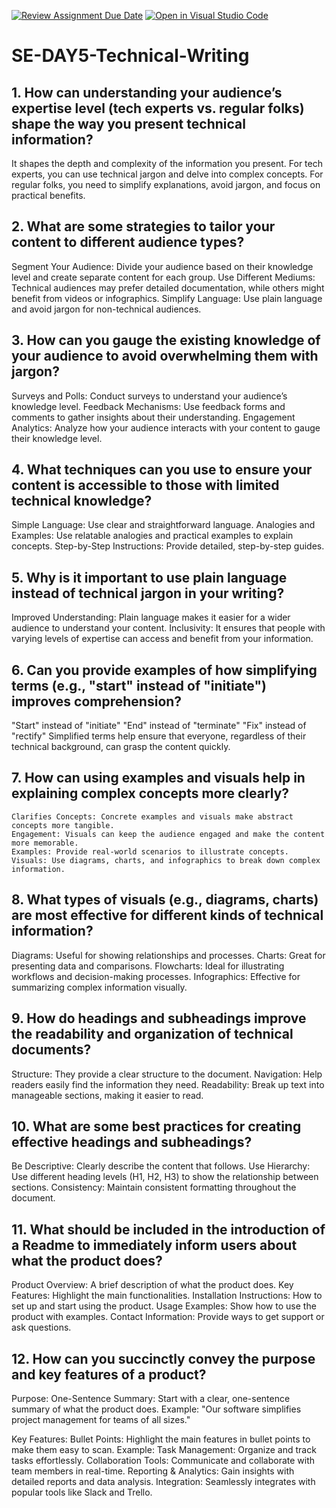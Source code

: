 [![Review Assignment Due Date](https://classroom.github.com/assets/deadline-readme-button-22041afd0340ce965d47ae6ef1cefeee28c7c493a6346c4f15d667ab976d596c.svg)](https://classroom.github.com/a/zsAR-pyY)
[![Open in Visual Studio Code](https://classroom.github.com/assets/open-in-vscode-2e0aaae1b6195c2367325f4f02e2d04e9abb55f0b24a779b69b11b9e10269abc.svg)](https://classroom.github.com/online_ide?assignment_repo_id=18417877&assignment_repo_type=AssignmentRepo)
# SE-DAY5-Technical-Writing
## 1. How can understanding your audience’s expertise level (tech experts vs. regular folks) shape the way you present technical information?

It shapes the depth and complexity of the information you present.
For tech experts, you can use technical jargon and delve into complex concepts.
For regular folks, you need to simplify explanations, avoid jargon, and focus on practical benefits.

## 2. What are some strategies to tailor your content to different audience types?

Segment Your Audience: Divide your audience based on their knowledge level and create separate content for each group.
Use Different Mediums: Technical audiences may prefer detailed documentation, while others might benefit from videos or infographics.
Simplify Language: Use plain language and avoid jargon for non-technical audiences.

## 3. How can you gauge the existing knowledge of your audience to avoid overwhelming them with jargon?

Surveys and Polls: Conduct surveys to understand your audience’s knowledge level.
Feedback Mechanisms: Use feedback forms and comments to gather insights about their understanding.
Engagement Analytics: Analyze how your audience interacts with your content to gauge their knowledge level.

## 4. What techniques can you use to ensure your content is accessible to those with limited technical knowledge?

Simple Language: Use clear and straightforward language.
Analogies and Examples: Use relatable analogies and practical examples to explain concepts.
Step-by-Step Instructions: Provide detailed, step-by-step guides.

## 5. Why is it important to use plain language instead of technical jargon in your writing?

Improved Understanding: Plain language makes it easier for a wider audience to understand your content.
Inclusivity: It ensures that people with varying levels of expertise can access and benefit from your information.

## 6. Can you provide examples of how simplifying terms (e.g., "start" instead of "initiate") improves comprehension?

"Start" instead of "initiate"
"End" instead of "terminate"
"Fix" instead of "rectify"
Simplified terms help ensure that everyone, regardless of their technical background, can grasp the content quickly.

## 7. How can using examples and visuals help in explaining complex concepts more clearly?

    Clarifies Concepts: Concrete examples and visuals make abstract concepts more tangible.
    Engagement: Visuals can keep the audience engaged and make the content more memorable.
    Examples: Provide real-world scenarios to illustrate concepts.
    Visuals: Use diagrams, charts, and infographics to break down complex information.

## 8. What types of visuals (e.g., diagrams, charts) are most effective for different kinds of technical information?

Diagrams: Useful for showing relationships and processes.
Charts: Great for presenting data and comparisons.
Flowcharts: Ideal for illustrating workflows and decision-making processes.
Infographics: Effective for summarizing complex information visually.

## 9. How do headings and subheadings improve the readability and organization of technical documents?

Structure: They provide a clear structure to the document.
Navigation: Help readers easily find the information they need.
Readability: Break up text into manageable sections, making it easier to read.

## 10. What are some best practices for creating effective headings and subheadings?

Be Descriptive: Clearly describe the content that follows.
Use Hierarchy: Use different heading levels (H1, H2, H3) to show the relationship between sections.
Consistency: Maintain consistent formatting throughout the document.

## 11. What should be included in the introduction of a Readme to immediately inform users about what the product does?

Product Overview: A brief description of what the product does.
Key Features: Highlight the main functionalities.
Installation Instructions: How to set up and start using the product.
Usage Examples: Show how to use the product with examples.
Contact Information: Provide ways to get support or ask questions.

## 12. How can you succinctly convey the purpose and key features of a product?

Purpose:
    One-Sentence Summary: Start with a clear, one-sentence summary of what the product does. Example: "Our software simplifies project management for teams of all sizes."

Key Features:
    Bullet Points: Highlight the main features in bullet points to make them easy to scan. Example:
        Task Management: Organize and track tasks effortlessly.
        Collaboration Tools: Communicate and collaborate with team members in real-time.
        Reporting & Analytics: Gain insights with detailed reports and data analysis.
        Integration: Seamlessly integrates with popular tools like Slack and Trello.

